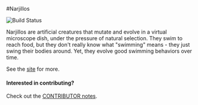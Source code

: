#Narjillos

![Build Status](https://travis-ci.org/nusco/narjillos.svg)

Narjillos are artificial creatures that mutate and evolve in a virtual microscope dish, under the pressure of natural selection. They swim to reach food, but they don't really know what "swimming" means - they just swing their bodies around. Yet, they evolve good swimming behaviors over time.

See the [site](http://nusco.github.io/narjillos/) for more.

#### Interested in contributing?

Check out the [CONTRIBUTOR notes](https://github.com/nusco/narjillos/blob/master/CONTRIBUTOR.md).
